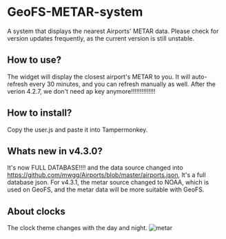 # GeoFS-METAR-system
A system that displays the nearest Airports' METAR data.
Please check for version updates frequently, as the current version is still unstable.
## How to use?
The widget will display the closest airport's METAR to you. It will auto-refresh every 30 minutes, and you can refresh manually as well.
After the verion 4.2.7, we don't need ap key anymore!!!!!!!!!!!!!!
## How to install?
Copy the user.js and paste it into Tampermonkey.
## Whats new in v4.3.0?
It's now FULL DATABASE!!!! and the data source changed into https://github.com/mwgg/Airports/blob/master/airports.json, It's a full database json.
For v4.3.1, the metar source changed to NOAA, which is used on GeoFS, and the metar data will be more suitable with GeoFS.
## About clocks
The clock theme changes with the day and night.
![metar](https://github.com/user-attachments/assets/e3e44bb0-b2c1-4505-a762-5abbb5bbb4d2)
